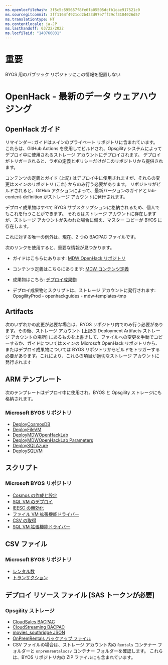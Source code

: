 ```yaml
---
ms.openlocfilehash: 3f5c5c595657f8fe6fa05505dcfb1cae917521c0
ms.sourcegitcommit: 3ff1164f4921cd2b423d97e7ff29cf3184026d57
ms.translationtype: HT
ms.contentlocale: ja-JP
ms.lasthandoff: 03/22/2022
ms.locfileid: "140766031"
---
```

# <a name="important"></a>重要 #

BYOS 用のパブリック リポジトリにこの情報を配置しない

# <a name="openhack---modern-data-warehousing"></a>OpenHack - 最新のデータ ウェアハウジング #

## <a name="openhack-guides"></a>OpenHack ガイド ##  

リマインダー: ガイドはメインのプライベート リポジトリに含まれています。  これらは、GitHub Actions を使用してビルドされ、Opsgility システムによってデプロイ中に使用されるストレージ アカウントにデプロイされます。  デプロイがトリガーされると、ラボの定義とポリシーだけがこのリポジトリから提供されます。  

コンテンツの定義とガイド (上記) はデプロイ中に使用されますが、それらの変更はメインのリポジトリ (これ) からのみ行う必要があります。  リポジトリがビルドされると、GitHub アクションによって、最新バージョンのガイドと lab-content-definition がストレージ アカウントに発行されます。  

デプロイ成果物はすべて BYOS サブスクリプションに格納されるため、個人でもこれを行うことができます。  それらはストレージ アカウントに存在しますが、ストレージ アカウントが失われた場合に備え、マスター コピーが BYOS に存在します。  

これに対する唯一の例外は、現在、2 つの BACPAC ファイルです。

次のリンクを使用すると、重要な情報が見つかります。  

*  ガイドはこちらにあります: [MDW OpenHack リポジトリ](https://github.com/Microsoft-OpenHack/modern-data-warehousing/tree/main/portal)  

*  コンテンツ定義はこちらにあります: [MDW コンテンツ定義](https://github.com/Microsoft-OpenHack/modern-data-warehousing/blob/main/portal/en/lab-content-definition.json)  

*  成果物はこちら: [デプロイ成果物](https://github.com/microsoft/OpenHack/tree/main/byos/modern-data-warehousing)  

*  デプロイ成果物とスクリプトは、ストレージ アカウントに発行されます: OpsgilityProd - openhackguides - mdw-templates-tmp  

## <a name="artifacts"></a>Artifacts ##  

次のいずれかの変更が必要な場合は、BYOS リポジトリ内でのみ行う必要があります。その後、ストレージ アカウント [上記の Deployment Artifacts ストレージ アカウントの場所] にあるものを上書きして、ファイルへの変更を手動でコピーするか、ガイドについてはメインの Microsoft OpenHack リポジトリから、またはデプロイ成果物については BYOS リポジトリからビルドをトリガーする必要があります。これにより、これらの項目が適切なストレージ アカウントに発行されます
            
## <a name="arm-templates"></a>ARM テンプレート ##  

次のテンプレートはデプロイ中に使用され、BYOS と Opsgility ストレージにも格納されます。 

### <a name="microsoft-byos-repo"></a>Microsoft BYOS リポジトリ ###  

* [DeployCosmosDB](https://github.com/microsoft/OpenHack/blob/main/byos/modern-data-warehousing/deploy/ARM/DeployCosmosDB.json)  
* [DeployFileVM](https://github.com/microsoft/OpenHack/blob/main/byos/modern-data-warehousing/deploy/ARM/DeployFileVM.json)  
* [DeployMDWOpenHackLab](https://github.com/microsoft/OpenHack/blob/main/byos/modern-data-warehousing/deploy/ARM/DeployMDWOpenHackLab.json)  
* [DeployMDWOpenHackLab Parameters](https://github.com/microsoft/OpenHack/blob/main/byos/modern-data-warehousing/deploy/ARM/DeployMDWOpanHackLab.parameters.json)    
* [DeploySQLAzure](https://github.com/microsoft/OpenHack/blob/main/byos/modern-data-warehousing/deploy/ARM/DeploySQLAzure.json)
* [DeploySQLVM](https://github.com/microsoft/OpenHack/blob/main/byos/modern-data-warehousing/deploy/ARM/DeploySQLVM.json)  

## <a name="scripts"></a>スクリプト ## 

###  <a name="microsoft-byos-repo"></a>Microsoft BYOS リポジトリ ###  

* [Cosmos の作成と設定](https://github.com/microsoft/OpenHack/blob/main/byos/modern-data-warehousing/deploy/Scripts/CreateAndPopulateCosmos.ps1)
* [SQL VM のデプロイ](https://github.com/microsoft/OpenHack/blob/main/byos/modern-data-warehousing/deploy/Scripts/DeploySQLVM.ps1)
* [IEESC の無効化](https://github.com/microsoft/OpenHack/blob/main/byos/modern-data-warehousing/deploy/Scripts/DisableIEESC.ps1)
* [ファイル VM 拡張機能ドライバー](https://github.com/microsoft/OpenHack/blob/main/byos/modern-data-warehousing/deploy/Scripts/FileVMExtensionDriver.ps1)
* [CSV の取得](https://github.com/microsoft/OpenHack/blob/main/byos/modern-data-warehousing/deploy/Scripts/RetrieveCSV.ps1)
* [SQL VM 拡張機能ドライバー](https://github.com/microsoft/OpenHack/blob/main/byos/modern-data-warehousing/deploy/Scripts/SqlVMExtensionDriver.ps1)  

## <a name="csv-files"></a>CSV ファイル ##  

### <a name="microsoft-byos-repo"></a>Microsoft BYOS リポジトリ ###  

* [レンタル数](https://github.com/microsoft/OpenHack/blob/main/byos/modern-data-warehousing/deploy/CSVFiles/Rentals.zip)  
* [トランザクション](https://github.com/microsoft/OpenHack/blob/main/byos/modern-data-warehousing/deploy/CSVFiles/Transactions_2018.zip)  

## <a name="deployment-resource-files-sas-token-required"></a>デプロイ リソース ファイル [SAS トークンが必要] ##  

### <a name="opsgility-storage"></a>Opsgility ストレージ ###  

* [CloudSales BACPAC](https://openhackartifacts.blob.core.windows.net/mdw/CloudSales.bacpac)  
* [CloudStreaming BACPAC](https://openhackartifacts.blob.core.windows.net/mdw/CloudStreaming.bacpac)
* [movies_southridge JSON](https://openhackartifacts.blob.core.windows.net/mdw/movies_southridge.json)  
* [OnPremRentals バックアップ ファイル](https://openhackartifacts.blob.core.windows.net/mdw/onpremrentals.bak)  
* CSV ファイルの場合は、ストレージ アカウント内の `Rentals` コンテナー フォルダーと `onpremrentalscsv` コンテナー フォルダーを確認します。  これらは、BYOS リポジトリ内の ZIP ファイルにも含まれています。  
